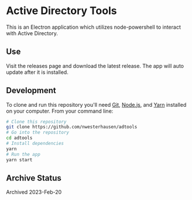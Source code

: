 # Active Directory Tools

This is an Electron application which utilizes node-powershell to interact with Active Directory.

## Use

Visit the releases page and download the latest release. The app will auto update after it is installed.

## Development

To clone and run this repository you'll need [Git](https://git-scm.com), [Node.js](https://nodejs.org/en/download/), and [Yarn](https://yarnpkg.com/en/docs/install#windows-stable) installed on your computer. From your command line:

```bash
# Clone this repository
git clone https://github.com/nwesterhausen/adtools
# Go into the repository
cd adtools
# Install dependencies
yarn
# Run the app
yarn start
```

## Archive Status

Archived 2023-Feb-20 
